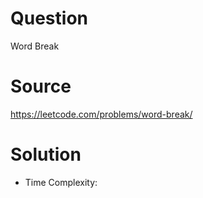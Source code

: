 # Question
Word Break

# Source
https://leetcode.com/problems/word-break/

# Solution
- Time Complexity: 